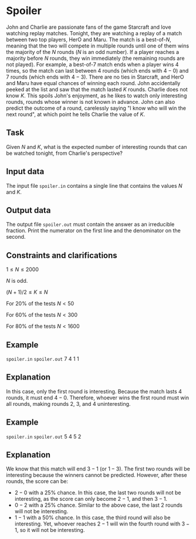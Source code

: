 # Spoiler

John and Charlie are passionate fans of the game Starcraft and love watching replay matches. Tonight, they are watching a replay of a match between two top players, HerO and Maru. The match is a best-of-$N$, meaning that the two will compete in multiple rounds until one of them wins the majority of the $N$ rounds ($N$ is an odd number). If a player reaches a majority before $N$ rounds, they win immediately (the remaining rounds are not played). For example, a best-of-$7$ match ends when a player wins $4$ times, so the match can last between $4$ rounds (which ends with $4-0$) and $7$ rounds (which ends with $4-3$). There are no ties in Starcraft, and HerO and Maru have equal chances of winning each round. John accidentally peeked at the list and saw that the match lasted $K$ rounds. Charlie does not know $K$. This spoils John's enjoyment, as he likes to watch only interesting rounds, rounds whose winner is not known in advance. John can also predict the outcome of a round, carelessly saying "I know who will win the next round", at which point he tells Charlie the value of $K$.

## Task

Given $N$ and $K$, what is the expected number of interesting rounds that can be watched tonight, from Charlie's perspective?

## Input data

The input file `spoiler.in` contains a single line that contains the values $N$ and $K$.

## Output data

The output file `spoiler.out` must contain the answer as an irreducible fraction. Print the numerator on the first line and the denominator on the second.

## Constraints and clarifications

$1 \leq N \leq 2000$

$N$ is odd.

$(N + 1) / 2 \leq K \leq N$

For $20\%$ of the tests $N < 50$

For $60\%$ of the tests $N < 300$

For $80\%$ of the tests $N < 1600$

## Example

`spoiler.in`
`spoiler.out`
7 4 
1 1

## Explanation

In this case, only the first round is interesting. Because the match lasts $4$ rounds, it must end $4-0$. Therefore, whoever wins the first round must win all rounds, making rounds $2$, $3$, and $4$ uninteresting.

## Example

`spoiler.in`
`spoiler.out`
5 4 
5 2

## Explanation

We know that this match will end $3-1$ (or $1-3$). The first two rounds will be interesting because the winners cannot be predicted. However, after these rounds, the score can be:

- $2-0$ with a $25\%$ chance. In this case, the last two rounds will not be interesting, as the score can only become $2-1$, and then $3-1$.
- $0-2$ with a $25\%$ chance. Similar to the above case, the last $2$ rounds will not be interesting.
- $1-1$ with a $50\%$ chance. In this case, the third round will also be interesting. Yet, whoever reaches $2-1$ will win the fourth round with $3-1$, so it will not be interesting.